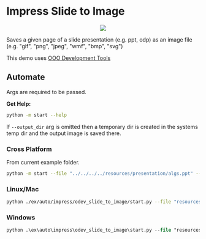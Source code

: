 # Impress Slide to Image

<p align="center">
    <img src="https://user-images.githubusercontent.com/4193389/198423388-f8845bec-781a-42ef-b8cf-20bb13b9cb43.png">
</p>

Saves a given page of a slide presentation (e.g. ppt, odp) as an image file (e.g. "gif", "png", "jpeg", "wmf", "bmp", "svg")

This demo uses [OOO Development Tools]
## Automate

Args are required to be passed.

**Get Help:**

```sh
python -m start --help
```

If `--output_dir` arg is omitted then a temporary dir is created in the systems temp dir and the output image is saved there.

### Cross Platform

From current example folder.

```sh
python -m start --file "../../../../resources/presentation/algs.ppt" --out_fmt "jpeg" --idx 0
```

### Linux/Mac

```sh
python ./ex/auto/impress/odev_slide_to_image/start.py --file "resources/presentation/algs.ppt" --out_fmt "jpeg" --idx 0
```

### Windows

```ps
python .\ex\auto\impress\odev_slide_to_image\start.py --file "resources/presentation/algs.ppt" --out_fmt "jpeg" --idx 0
```

[OOO Development Tools]: https://python-ooo-dev-tools.readthedocs.io/en/latest/